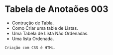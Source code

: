 # Tabela de Anotaões 003
 
- Contrução de Tabla. 
- Como Criar uma table de Listas.
- Uma  Tabela de Lista Não Ordenadas.
- Uma lista Ordenada.
```
Criação com CSS é HTML. 
```